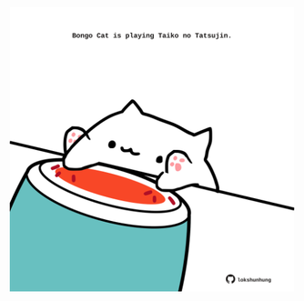 <!-- built at 05/04/2024, 19:00:46 UTC -->
<p align="center">
  <img width="500" height="500" src="./ReadmeImage.svg">
</p>
